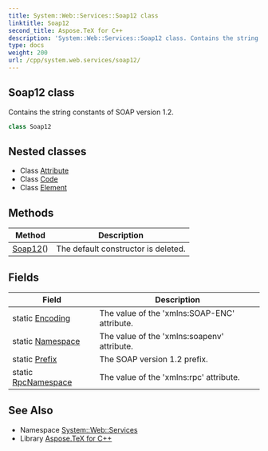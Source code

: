 ```yaml
---
title: System::Web::Services::Soap12 class
linktitle: Soap12
second_title: Aspose.TeX for C++
description: 'System::Web::Services::Soap12 class. Contains the string constants of SOAP version 1.2 in C++.'
type: docs
weight: 200
url: /cpp/system.web.services/soap12/
---
```

## Soap12 class


Contains the string constants of SOAP version 1.2.

```cpp
class Soap12
```

## Nested classes

* Class [Attribute](./attribute/)
* Class [Code](./code/)
* Class [Element](./element/)
## Methods

| Method | Description |
| --- | --- |
| [Soap12](./soap12/)() | The default constructor is deleted. |
## Fields

| Field | Description |
| --- | --- |
| static [Encoding](./encoding/) | The value of the 'xmlns:SOAP-ENC' attribute. |
| static [Namespace](./namespace/) | The value of the 'xmlns:soapenv' attribute. |
| static [Prefix](./prefix/) | The SOAP version 1.2 prefix. |
| static [RpcNamespace](./rpcnamespace/) | The value of the 'xmlns:rpc' attribute. |
## See Also

* Namespace [System::Web::Services](../)
* Library [Aspose.TeX for C++](../../)
